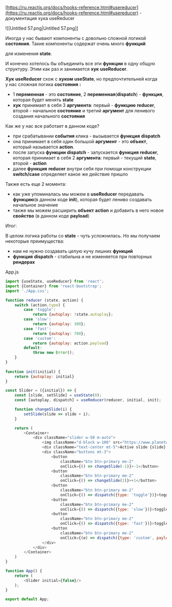 [https://ru.reactjs.org/docs/hooks-reference.html#usereducer](https://ru.reactjs.org/docs/hooks-reference.html#usereducer) - документация хука useReducer

![[Untitled 57.png|Untitled 57.png]]

Иногда у нас бывают компоненты с довольно сложной логикой **состояния**. Такие компоненты содержат очень много **функций**

для изменения **state**.

И конечно хотелось бы объединить все эти **функции** в одну общую структуру. Этим как раз и занимается **хук** **useReducer**.

  

**Хук** **useReducer** схож с **хуком** **useState**, но предпочтительней когда у нас сложная логика **состояния** **:**

- 1 **переменная** - это **состояние**, 2 **переменная**(**dispatch**) - **функция**, которая будет менять **state**
- **хук** принимает в себя 3 **аргумента**: первый - **функцию** **reducer**, второй - начальное **состояние** и третий **аргумент** для ленивого создания начального **состояния**

  

Как же у нас все работает в данном коде?

- при срабатывании **события** клика - вызывается **функция** **dispatch**
- она принимает в себя один большой **аргумент** - это **объект**, который называется **action**.
- после запуска **функции** **dispatch** - запускается **функция** **reducer**, которая принимает в себя 2 **аргумента**: первый - текущий **state**, второй - **action**
- далее **функция** **reducer** внутри себя при помощи конструкции **switch/case** определяет какое же действие пришло

  

Также есть еще 2 момента:

- как уже упоминалась мы можем в **useReducer** передавать **функцию**(в данном коде **init**), которая будет лениво создавать начальное значение
- также мы можем расширить **объект** **action** и добавить в него новое **свойство** (в данном коде **payload**)

  

Итог:

В целом логика работы со **state** - чуть усложнилась. Но мы получаем некоторые преимущества:

- нам не нужно создавать целую кучу лишних **функций**
- **функция** **dispatch** - стабильна и не изменяется при повторных **рендерах**

App.js

```JavaScript
import {useState, useReducer} from 'react';
import {Container} from 'react-bootstrap';
import './App.css';

function reducer (state, action) {
    switch (action.type) {
        case 'toggle':
            return {autoplay: !state.autoplay};
        case 'slow':
            return {autoplay: 300};
        case 'fast':
            return {autoplay: 700};
        case 'custom':
            return {autoplay: action.payload}
        default:
            throw new Error();
    }
}
 
function init(initial) {
    return {autoplay: initial}
}

const Slider = ({initial}) => {
    const [slide, setSlide] = useState(0);
    const [autoplay, dispatch] = useReducer(reducer, initial, init);

    function changeSlide(i) {
        setSlide(slide => slide + i);
    }

    return (
        <Container>
            <div className="slider w-50 m-auto">
                <img className="d-block w-100" src="https://www.planetware.com/wpimages/2020/02/france-in-pictures-beautiful-places-to-photograph-eiffel-tower.jpg" alt="slide" />
                <div className="text-center mt-5">Active slide {slide} <br/>{autoplay.autoplay ? 'auto' : null} </div>
                <div className="buttons mt-3">
                    <button 
                        className="btn btn-primary me-2"
                        onClick={() => changeSlide(-1)}>-1</button>
                    <button 
                        className="btn btn-primary me-2"
                        onClick={() => changeSlide(1)}>+1</button>
                    <button 
                        className="btn btn-primary me-2"
                        onClick={() => dispatch({type: 'toggle'})}>toggle autoplay</button>
                    <button 
                        className="btn btn-primary me-2"
                        onClick={() => dispatch({type: 'slow'})}>toggle autoplay</button>
                    <button 
                        className="btn btn-primary me-2"
                        onClick={() => dispatch({type: 'fast'})}>toggle autoplay</button>
                    <button 
                        className="btn btn-primary me-2"
                        onClick={(e) => dispatch({type: 'custom', payload: +e.target.textContent})}>1000</button>
                </div>
            </div>
        </Container>
    )
}

function App() {
    return (
        <Slider initial={false}/>
    );
}

export default App;
```